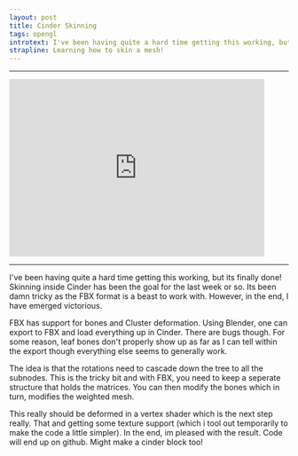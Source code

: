 ```yaml
--- 
layout: post
title: Cinder Skinning
tags: opengl
introtext: I've been having quite a hard time getting this working, but its finally done! Skinning inside Cinder has been the goal for the last week or so. Its been damn tricky as the FBX format is a beast to work with. However, in the end, I have emerged victorious.
strapline: Learning how to skin a mesh!
---
```


<div class="clearfix"></div>
<hr />
<iframe width="460" height="320" src="https://www.youtube.com/embed/K994B9EeNC0" frameborder="0" allowfullscreen></iframe>
<div class="clearfix"></div>
<hr />

I've been having quite a hard time getting this working, but its finally done! Skinning inside Cinder has been the goal for the last week or so. Its been damn tricky as the FBX format is a beast to work with. However, in the end, I have emerged victorious.


FBX has support for bones and Cluster deformation. Using Blender, one can export to FBX and load everything up in Cinder. There are bugs though. For some reason, leaf bones don't properly show up as far as I can tell within the export though everything else seems to generally work.

The idea is that the rotations need to cascade down the tree to all the subnodes. This is the tricky bit and with FBX, you need to keep a seperate structure that holds the matrices. You can then modify the bones which in turn, modifies the weighted mesh.


This really should be deformed in a vertex shader which is the next step really. That and getting some texture support (which i tool out temporarily to make the code a little simpler). In the end, im pleased with the result. Code will end up on github. Might make a cinder block too!

